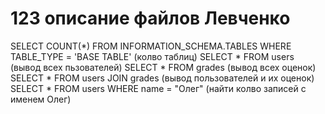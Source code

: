 # 123 описание файлов Левченко
SELECT COUNT(*) FROM INFORMATION_SCHEMA.TABLES WHERE TABLE_TYPE = 'BASE TABLE' (колво таблиц)
  SELECT * FROM users (вывод всех пьзователей)
  SELECT * FROM grades (вывод всех оценок)
  SELECT * FROM users JOIN grades (вывод пользователей и их оценок)
  SELECT * FROM users WHERE name = "Олег" (найти колво записей с именем Олег)
